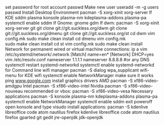   set password for root account
                        passwd
        Make new user
                useradd -m -g users <username>
                passwd <username>
        Install Desktop Environment
                pacman -S xorg-xinit xorg-server
                If KDE
                        sddm plasma konsole plasma-nm kdeplasma-addons plasma-pa
			systemctl enable sddm
                If Gnome:
                        gnome gdm
                If dwm:
                        pacman -S xorg-xinit xorg-server git
                        git clone git://git.suckless.org/dwm
                        git clone git://git.suckless.org/dmenu
                        git clone git://git.suckless.org/st
                        cd dwm
                        vim config.mk
                        sudo make clean install
                        cd dmenu
                        vim config.mk                        
                        sudo make clean install
                        cd st
                        vim config.mk
                        sudo make clean install
        Network
                for permanent wired or virtual machine connections:
                        ip a
                        vim /etc/systemd/network/<wired interface>.network
                                [Match]
                                name=en*
                                [Network]
                                DHCP=yes
                        vim /etc/resolv.conf
                                nameserver 1.1.1.1
                                nameserver 8.8.8.8
                                #or any DNS
                        systemctl restart systemd-networkd
                        systemctl enable systemd-networkd
                for Command line wifi manager
                        pacman -S dialog wpa_supplicant
                        wifi-menu
                for KDE wifi
                        systemctl enable NetworkManager
                make sure it works
                        ping www.google.com
        install graphics drivers
                AMD
                        pacman -S xf86-video-amdgpu
                Intel
                        pacman -S xf86-video-intel
                Nvidia
                        pacman -S xf86-video-nouveau
                recommended or vbox:
                        pacman -S xf86-video-vesa
        Necessary applications
		pacman -S konsole plasma-nm kdeplasma-addons plasma-pa
		        systemctl enable NetworkManager
			systemctl enable sddm
                        exit
                        poweroff
                open konsole and type
                        visudo
                install applications:
                        pacman -S kdenlive libreoffice code atom nautilus firefox
                        kdenlive
                        libreoffice
                        code
                        atom
                        nautilus
                        firefox
                        gparted
                        git
                        gedit
                        jre-openjdk
                        jdk-openjdk
                        
                        

